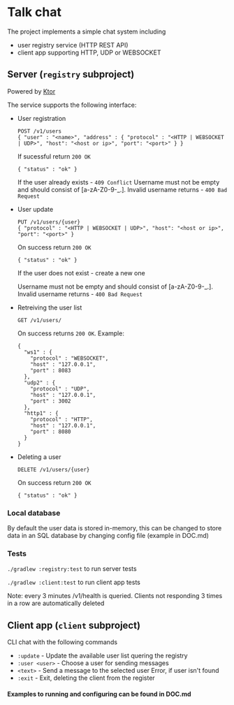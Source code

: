 # Talk chat

The project implements a simple chat system including

 * user registry service (HTTP REST API)
 * client app supporting HTTP, UDP or WEBSOCKET
  
## Server (`registry` subproject)

Powered by [Ktor](https://ktor.io/)

The service supports the following interface:

 *  User registration 
    ```
    POST /v1/users
    { "user" : "<name>", "address" : { "protocol" : "<HTTP | WEBSOCKET | UDP>", "host": "<host or ip>", "port": "<port>" } }
    ```
    If sucessful return `200 OK`
    ```
    { "status" : "ok" } 
    ```
    If the user already exists - `409 Conflict`
    Username must not be empty and should consist of [a-zA-Z0-9-_.]. Invalid username returns - `400 Bad Request` 

 *  User update 
    ```
    PUT /v1/users/{user}
    { "protocol" : "<HTTP | WEBSOCKET | UDP>", "host": "<host or ip>", "port": "<port>" }
    ```
    On success return `200 OK`
    ```
    { "status" : "ok" }     
    ```
    If the user does not exist - create a new one
    
    Username must not be empty and should consist of [a-zA-Z0-9-_.]. Invalid username returns - `400 Bad Request` 

 *  Retreiving the user list
    ```
    GET /v1/users/
    ```
    On success returns `200 OK`. Example:
    ```
    {
      "ws1" : {
        "protocol" : "WEBSOCKET",
        "host" : "127.0.0.1",
        "port" : 8083
      },
      "udp2" : {
        "protocol" : "UDP",
        "host" : "127.0.0.1",
        "port" : 3002
      },
      "http1" : {
        "protocol" : "HTTP",
        "host" : "127.0.0.1",
        "port" : 8080
      }
    }
    ```

 *  Deleting a user
    ```
    DELETE /v1/users/{user}
    ```
    On success return `200 OK`
    ```
    { "status" : "ok" }     
    ```

### Local database
By default the user data is stored in-memory, this can be changed to store data in an SQL database by changing config file (example in DOC.md)


### Tests

`./gradlew :registry:test` to run server tests

`./gradlew :client:test` to run client app tests

Note: every 3 minutes /v1/health is queried. Clients not responding 3 times in a row are automatically deleted

## Client app (`client` subproject)

CLI chat with the following commands 

* `:update` - Update the available user list quering the registry
* `:user <user>` - Choose a user for sending messages
* `<text>` - Send a message to the selected user
             Error, if user isn't found
* `:exit` - Exit, deleting the client from the register
  

#### Examples to running and configuring can be found in DOC.md

